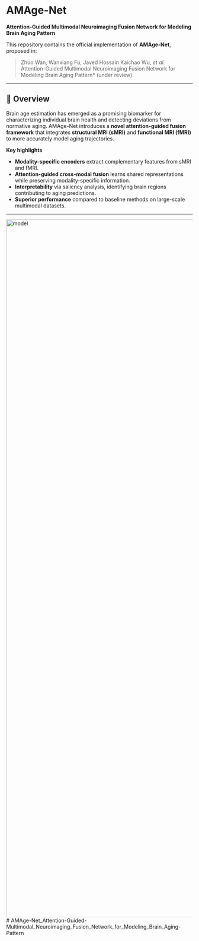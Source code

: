 
# AMAge-Net  
**Attention-Guided Multimodal Neuroimaging Fusion Network for Modeling Brain Aging Pattern**  

This repository contains the official implementation of **AMAge-Net**, proposed in:  

> Zhuo Wan, Wanxiang Fu, Javed Hossain Kaichao Wu, *et al.*  
> Attention-Guided Multimodal Neuroimaging Fusion Network for Modeling Brain Aging Pattern* (under review).  

---

## 📖 Overview  
Brain age estimation has emerged as a promising biomarker for characterizing individual brain health and detecting deviations from normative aging. AMAge-Net introduces a **novel attention-guided fusion framework** that integrates **structural MRI (sMRI)** and **functional MRI (fMRI)** to more accurately model aging trajectories.  

**Key highlights**  
- **Modality-specific encoders** extract complementary features from sMRI and fMRI.  
- **Attention-guided cross-modal fusion** learns shared representations while preserving modality-specific information.  
- **Interpretability** via saliency analysis, identifying brain regions contributing to aging predictions.  
- **Superior performance** compared to baseline methods on large-scale multimodal datasets.  

---


<img width="3492" height="1884" alt="model" src="https://github.com/user-attachments/assets/8141d5bf-bd1c-4b5f-b87b-93fb4f1667ed" /># AMAge-Net_Attention-Guided-Multimodal_Neuroimaging_Fusion_Network_for_Modeling_Brain_Aging-Pattern
